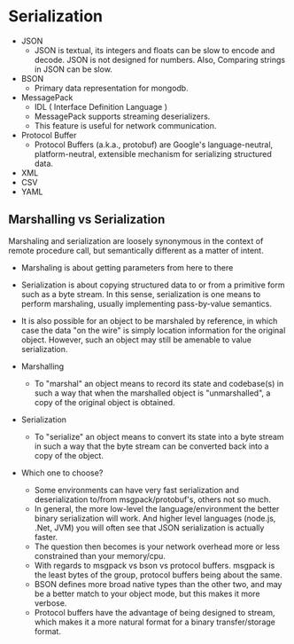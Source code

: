 # Serialization

- JSON
    - JSON is textual, its integers and floats can be slow to encode and decode. JSON is not designed for numbers. Also, Comparing strings in JSON can be slow.
- BSON
    - Primary data representation for mongodb.
- MessagePack
    - IDL ( Interface Definition Language )
    - MessagePack supports streaming deserializers. 
    - This feature is useful for network communication.
- Protocol Buffer
    - Protocol Buffers (a.k.a., protobuf) are Google's language-neutral, platform-neutral, extensible mechanism for serializing structured data.    
- XML
- CSV
- YAML

## Marshalling vs Serialization

Marshaling and serialization are loosely synonymous in the context of remote procedure call, but semantically different as a matter of intent.

- Marshaling is about getting parameters from here to there

- Serialization is about copying structured data to or from a primitive form such as a byte stream. In this sense, serialization is one means to perform marshaling, usually implementing pass-by-value semantics.

- It is also possible for an object to be marshaled by reference, in which case the data "on the wire" is simply location information for the original object. However, such an object may still be amenable to value serialization.

- Marshalling
    - To "marshal" an object means to record its state and codebase(s) in such a way that when the marshalled object is "unmarshalled", a copy of the original object is obtained.

- Serialization
    - To "serialize" an object means to convert its state into a byte stream in such a way that the byte stream can be converted back into a copy of the object.

- Which one to choose?
    - Some environments can have very fast serialization and deserialization to/from msgpack/protobuf's, others not so much. 
    - In general, the more low-level the language/environment the better binary serialization will work. And higher level languages (node.js, .Net, JVM) you will often see that JSON serialization is actually faster. 
    - The question then becomes is your network overhead more or less constrained than your memory/cpu.
    - With regards to msgpack vs bson vs protocol buffers. msgpack is the least bytes of the group, protocol buffers being about the same. 
    - BSON defines more broad native types than the other two, and may be a better match to your object mode, but this makes it more verbose. 
    - Protocol buffers have the advantage of being designed to stream, which makes it a more natural format for a binary transfer/storage format.